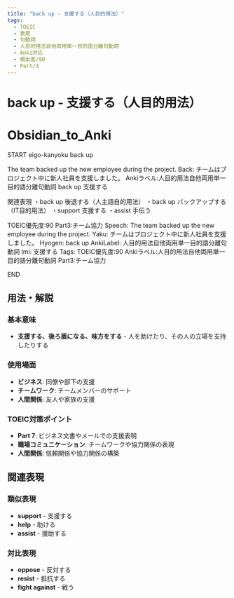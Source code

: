 ```yaml
---
title: "back up - 支援する（人目的用法）"
tags:
  - TOEIC
  - 表現
  - 句動詞
  - 人目的用法自他両用単一目的語分離句動詞
  - Anki対応
  - 頻出度/90
  - Part/3
---
```


# back up - 支援する（人目的用法）

# Obsidian_to_Anki
START
eigo-kanyoku
back up

The team backed up the new employee during the project.
Back: 
チームはプロジェクト中に新人社員を支援しました。
Ankiラベル:人目的用法自他両用単一目的語分離句動詞
back up
支援する

関連表現
・back up 後退する（人主語自的用法）
・back up バックアップする（IT目的用法）
・support 支援する
・assist 手伝う

TOEIC優先度:90
Part3:チーム協力
Speech: The team backed up the new employee during the project.
Yaku: チームはプロジェクト中に新人社員を支援しました。
Hyogen: back up
AnkiLabel: 人目的用法自他両用単一目的語分離句動詞
Imi: 支援する
Tags: TOEIC優先度:90 Ankiラベル:人目的用法自他両用単一目的語分離句動詞 Part3:チーム協力
<!--ID: 1752926150202-->
END

## 用法・解説

### 基本意味
- **支援する、後ろ盾になる、味方をする** - 人を助けたり、その人の立場を支持したりする

### 使用場面
- **ビジネス**: 同僚や部下の支援
- **チームワーク**: チームメンバーのサポート
- **人間関係**: 友人や家族の支援

### TOEIC対策ポイント
- **Part 7**: ビジネス文書やメールでの支援表明
- **職場コミュニケーション**: チームワークや協力関係の表現
- **人間関係**: 信頼関係や協力関係の構築

## 関連表現

### 類似表現
- **support** - 支援する
- **help** - 助ける
- **assist** - 援助する

### 対比表現
- **oppose** - 反対する
- **resist** - 抵抗する
- **fight against** - 戦う 
